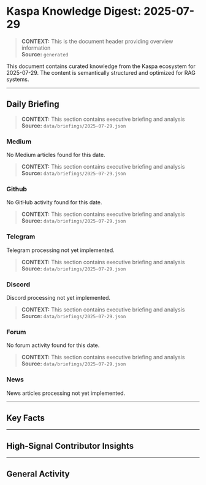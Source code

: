 # Kaspa Knowledge Digest: 2025-07-29

> **CONTEXT:** This is the document header providing overview information  
> **Source:** `generated`

This document contains curated knowledge from the Kaspa ecosystem
for 2025-07-29. The content is semantically structured and optimized
for RAG systems.

---

## Daily Briefing

> **CONTEXT:** This section contains executive briefing and analysis  
> **Source:** `data/briefings/2025-07-29.json`

### Medium

No Medium articles found for this date.

> **CONTEXT:** This section contains executive briefing and analysis  
> **Source:** `data/briefings/2025-07-29.json`

### Github

No GitHub activity found for this date.

> **CONTEXT:** This section contains executive briefing and analysis  
> **Source:** `data/briefings/2025-07-29.json`

### Telegram

Telegram processing not yet implemented.

> **CONTEXT:** This section contains executive briefing and analysis  
> **Source:** `data/briefings/2025-07-29.json`

### Discord

Discord processing not yet implemented.

> **CONTEXT:** This section contains executive briefing and analysis  
> **Source:** `data/briefings/2025-07-29.json`

### Forum

No forum activity found for this date.

> **CONTEXT:** This section contains executive briefing and analysis  
> **Source:** `data/briefings/2025-07-29.json`

### News

News articles processing not yet implemented.

---

## Key Facts



---

## High-Signal Contributor Insights



---

## General Activity

